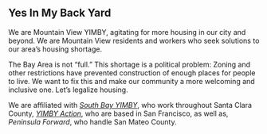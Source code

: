 ## Yes In My Back Yard

We are Mountain View YIMBY, agitating for more housing in our city and beyond.
We are Mountain View residents and workers who seek solutions to our area’s
housing shortage.

The Bay Area is not “full.” This shortage is a political problem:
Zoning and other restrictions have prevented construction of enough
places for people to live.  We want to fix this and make our community
a more welcoming and inclusive one. Let’s legalize housing.

We are affiliated with _[South Bay YIMBY]_, who work throughout Santa Clara
County, _[YIMBY Action]_, who are based in San Francisco, as well as, 
_Peninsula Forward_, who handle San Mateo County.

[South Bay YIMBY]:https://southbayyimby.wordpress.com/
[YIMBY Action]:https://yimbyaction.org/


